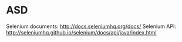# ASD
Selenium documents: http://docs.seleniumhq.org/docs/
Selenium API: http://seleniumhq.github.io/selenium/docs/api/java/index.html
